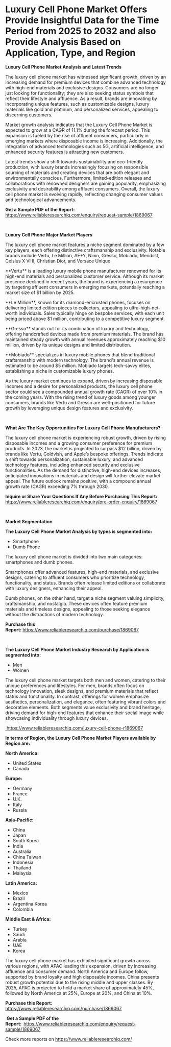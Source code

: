 <p><h1>Luxury Cell Phone Market Offers Provide Insightful Data for the Time Period from 2025 to 2032 and also Provide Analysis Based on Application, Type, and Region</h1></p><p><strong>Luxury Cell Phone Market Analysis and Latest Trends</strong></p>
<p><p>The luxury cell phone market has witnessed significant growth, driven by an increasing demand for premium devices that combine advanced technology with high-end materials and exclusive designs. Consumers are no longer just looking for functionality; they are also seeking status symbols that reflect their lifestyle and affluence. As a result, brands are innovating by incorporating unique features, such as customizable designs, luxury materials like gold and platinum, and personalized services, appealing to discerning customers.</p><p>Market growth analysis indicates that the Luxury Cell Phone Market is expected to grow at a CAGR of 11.1% during the forecast period. This expansion is fueled by the rise of affluent consumers, particularly in emerging markets where disposable income is increasing. Additionally, the integration of advanced technologies such as 5G, artificial intelligence, and enhanced security features is attracting new customers.</p><p>Latest trends show a shift towards sustainability and eco-friendly production, with luxury brands increasingly focusing on responsible sourcing of materials and creating devices that are both elegant and environmentally conscious. Furthermore, limited-edition releases and collaborations with renowned designers are gaining popularity, emphasizing exclusivity and desirability among affluent consumers. Overall, the luxury cell phone market is evolving rapidly, reflecting changing consumer values and technological advancements.</p></p>
<p><strong>Get a Sample PDF of the Report:&nbsp;</strong> <a href="https://www.reliableresearchiq.com/enquiry/request-sample/1869067?utm_campaign=1144&utm_medium=2&utm_source=Github&utm_content=ia&utm_term=05022025&utm_id=luxury-cell-phone">https://www.reliableresearchiq.com/enquiry/request-sample/1869067</a></p>
<p>&nbsp;</p>
<p><strong>Luxury Cell Phone Major Market Players</strong></p>
<p><p>The luxury cell phone market features a niche segment dominated by a few key players, each offering distinctive craftsmanship and exclusivity. Notable brands include Vertu, Le Million, AE+Y, Ninin, Gresso, Mobiado, Meridiist, Celsius X VI II, Christian Dior, and Versace Unique. </p><p>**Vertu** is a leading luxury mobile phone manufacturer renowned for its high-end materials and personalized customer service. Although its market presence declined in recent years, the brand is experiencing a resurgence by targeting affluent consumers in emerging markets, potentially reaching a market size of $1 billion by 2025.</p><p>**Le Million**, known for its diamond-encrusted phones, focuses on delivering limited edition pieces to collectors, appealing to ultra-high-net-worth individuals. Sales typically hinge on bespoke services, with each unit being priced above $1 million, contributing to a competitive luxury segment.</p><p>**Gresso** stands out for its combination of luxury and technology, offering handcrafted devices made from premium materials. The brand has maintained steady growth with annual revenues approximately reaching $10 million, driven by its unique designs and limited distribution.</p><p>**Mobiado** specializes in luxury mobile phones that blend traditional craftsmanship with modern technology. The brand's annual revenue is estimated to be around $5 million. Mobiado targets tech-savvy elites, establishing a niche in customizable luxury phones.</p><p>As the luxury market continues to expand, driven by increasing disposable incomes and a desire for personalized products, the luxury cell phone sector could see a compounded annual growth rate (CAGR) of over 10% in the coming years. With the rising trend of luxury goods among younger consumers, brands like Vertu and Gresso are well-positioned for future growth by leveraging unique design features and exclusivity.</p></p>
<p>&nbsp;</p>
<p><strong>What Are The Key Opportunities For Luxury Cell Phone Manufacturers?</strong></p>
<p><p>The luxury cell phone market is experiencing robust growth, driven by rising disposable incomes and a growing consumer preference for premium products. In 2023, the market is projected to surpass $12 billion, driven by brands like Vertu, Goldvish, and Apple’s bespoke offerings. Trends indicate a shift towards personalization, sustainable luxury, and advanced technology features, including enhanced security and exclusive functionalities. As the demand for distinctive, high-end devices increases, anticipated innovations in materials and design will further elevate market appeal. The future outlook remains positive, with a compound annual growth rate (CAGR) exceeding 7% through 2030.</p></p>
<p><strong>Inquire or Share Your Questions If Any Before Purchasing This Report:</strong> <a href="https://www.reliableresearchiq.com/enquiry/pre-order-enquiry/1869067?utm_campaign=1144&utm_medium=2&utm_source=Github&utm_content=ia&utm_term=05022025&utm_id=luxury-cell-phone">https://www.reliableresearchiq.com/enquiry/pre-order-enquiry/1869067</a></p>
<p>&nbsp;</p>
<p><strong>Market Segmentation</strong></p>
<p><strong>The Luxury Cell Phone Market Analysis by types is segmented into:</strong></p>
<p><ul><li>Smartphone</li><li>Dumb Phone</li></ul></p>
<p><p>The luxury cell phone market is divided into two main categories: smartphones and dumb phones. </p><p>Smartphones offer advanced features, high-end materials, and exclusive designs, catering to affluent consumers who prioritize technology, functionality, and status. Brands often release limited editions or collaborate with luxury designers, enhancing their appeal.</p><p>Dumb phones, on the other hand, target a niche segment valuing simplicity, craftsmanship, and nostalgia. These devices often feature premium materials and timeless designs, appealing to those seeking elegance without the distractions of modern technology.</p></p>
<p><strong>Purchase this Report:&nbsp;</strong><a href="https://www.reliableresearchiq.com/purchase/1869067?utm_campaign=1144&utm_medium=2&utm_source=Github&utm_content=ia&utm_term=05022025&utm_id=luxury-cell-phone">https://www.reliableresearchiq.com/purchase/1869067</a></p>
<p>&nbsp;</p>
<p><strong>The Luxury Cell Phone Market Industry Research by Application is segmented into:</strong></p>
<p><ul><li>Men</li><li>Women</li></ul></p>
<p><p>The luxury cell phone market targets both men and women, catering to their unique preferences and lifestyles. For men, brands often focus on technology innovation, sleek designs, and premium materials that reflect status and functionality. In contrast, offerings for women emphasize aesthetics, personalization, and elegance, often featuring vibrant colors and decorative elements. Both segments value exclusivity and brand heritage, driving demand for high-end features that enhance their social image while showcasing individuality through luxury devices.</p></p>
<p><a href="https://www.reliableresearchiq.com/luxury-cell-phone-r1869067?utm_campaign=1144&utm_medium=2&utm_source=Github&utm_content=ia&utm_term=05022025&utm_id=luxury-cell-phone">&nbsp;https://www.reliableresearchiq.com/luxury-cell-phone-r1869067</a></p>
<p><strong>In terms of Region, the Luxury Cell Phone Market Players available by Region are:</strong></p>
<p>
    <p> <strong> North America: </strong>
        <ul>
            <li>United States</li>
            <li>Canada</li>
        </ul>
        </p> 
    <p> <strong> Europe: </strong>
        <ul>
            <li>Germany</li>
            <li>France</li>
            <li>U.K.</li>
            <li>Italy</li>
            <li>Russia</li>
        </ul>
        </p> 
    <p> <strong> Asia-Pacific: </strong>
        <ul>
            <li>China</li>
            <li>Japan</li>
            <li>South Korea</li>
            <li>India</li>
            <li>Australia</li>
            <li>China Taiwan</li>
            <li>Indonesia</li>
            <li>Thailand</li>
            <li>Malaysia</li>
        </ul>
        </p> 
    <p> <strong> Latin America: </strong>
        <ul>
            <li>Mexico</li>
            <li>Brazil</li>
            <li>Argentina Korea</li>
            <li>Colombia</li>
        </ul>
        </p> 
    <p> <strong> Middle East & Africa: </strong>
        <ul>
            <li>Turkey</li>
            <li>Saudi</li>
            <li>Arabia</li>
            <li>UAE</li>
            <li>Korea</li>
        </ul>
    </p>
    </p>
<p><p>The luxury cell phone market has exhibited significant growth across various regions, with APAC leading this expansion, driven by increasing affluence and consumer demand. North America and Europe follow, supported by brand loyalty and high disposable incomes. China presents robust growth potential due to the rising middle and upper classes. By 2025, APAC is projected to hold a market share of approximately 45%, followed by North America at 25%, Europe at 20%, and China at 10%.</p></p>
<p><strong>Purchase this Report: </strong><a href="https://www.reliableresearchiq.com/purchase/1869067?utm_campaign=1144&utm_medium=2&utm_source=Github&utm_content=ia&utm_term=05022025&utm_id=luxury-cell-phone">https://www.reliableresearchiq.com/purchase/1869067</a></p>
<p>&nbsp;<strong>Get a Sample PDF of the Report:&nbsp;&nbsp;</strong><a href="https://www.reliableresearchiq.com/enquiry/request-sample/1869067?utm_campaign=1144&utm_medium=2&utm_source=Github&utm_content=ia&utm_term=05022025&utm_id=luxury-cell-phone">https://www.reliableresearchiq.com/enquiry/request-sample/1869067</a></p>
<p><strong></strong></p>
<p>Check more reports on <a href="https://www.reliableresearchiq.com/?utm_campaign=1144&utm_medium=2&utm_source=Github&utm_content=ia&utm_term=05022025&utm_id=luxury-cell-phone">https://www.reliableresearchiq.com/</a></p>